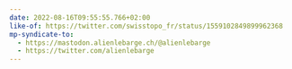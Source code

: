 ```yaml
---
date: 2022-08-16T09:55:55.766+02:00
like-of: https://twitter.com/swisstopo_fr/status/1559102849899962368
mp-syndicate-to:
  - https://mastodon.alienlebarge.ch/@alienlebarge
  - https://twitter.com/alienlebarge
---
```

